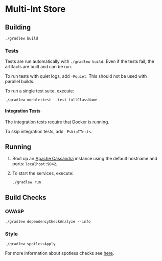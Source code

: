 # Multi-Int Store

## Building
```
./gradlew build
```

### Tests
Tests are run automatically with `./gradlew build`. Even if the tests fail, the artifacts are built and can be run.

To run tests with quiet logs, add `-Pquiet`. This should not be used with parallel builds.

To run a single test suite, execute:
```
./gradlew module:test --test fullClassName
```

#### Integration Tests
The integration tests require that Docker is running.

To skip integration tests, add `-PskipITests`.

## Running
1. Boot up an [Apache Cassandra](https://cassandra.apache.org/) instance using the default hostname and ports: `localhost:9042`.

2. To start the services, execute:
	```
	./gradlew run
	```

## Build Checks
### OWASP
```
./gradlew dependencyCheckAnalyze --info
```

### Style
```
./gradlew spotlessApply
```

For more information about spotless checks see [here](https://github.com/diffplug/spotless/tree/master/plugin-gradle#custom-rules).
